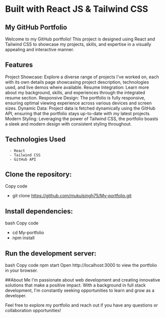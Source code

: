 # Built with React JS & Tailwind CSS



## My GitHub Portfolio
Welcome to my GitHub portfolio! This project is designed using React and Tailwind CSS to showcase my projects, skills, and expertise in a visually appealing and interactive manner.

## Features
Project Showcase: Explore a diverse range of projects I've worked on, each with its own details page showcasing project description, technologies used, and live demos where available.
Resume Integration: Learn more about my background, skills, and experiences through the integrated resume section.
Responsive Design: The portfolio is fully responsive, ensuring optimal viewing experience across various devices and screen sizes.
Dynamic Data: Project data is fetched dynamically using the GitHub API, ensuring that the portfolio stays up-to-date with my latest projects.
Modern Styling: Leveraging the power of Tailwind CSS, the portfolio boasts a sleek and modern design with consistent styling throughout.

## Technologies Used
      - React
      - Tailwind CSS
      - GitHub API
      
## Clone the repository:


Copy code
- git clone https://github.com/mukulsingh75/My-portfolio.git

## Install dependencies:

bash
Copy code
- cd My-portfolio
- npm install
## Run the development server:

bash
Copy code
npm start
Open http://localhost:3000 to view the portfolio in your browser.

##About Me
I'm passionate about web development and creating innovative solutions that make a positive impact. With a background in full stack development, I'm constantly seeking opportunities to learn and grow as a developer.

Feel free to explore my portfolio and reach out if you have any questions or collaboration opportunities!
